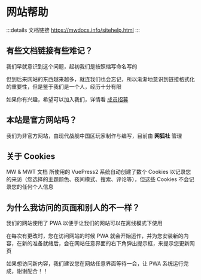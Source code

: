 # 网站帮助

:::details 文档链接
https://mwdocs.info/sitehelp.html
:::

## 有些文档链接有些难记？

我们早就意识到这个问题，起初我们是按照缩写命名写的

但到后来网站的东西越来越多，就连我们也会忘记，所以渐渐地意识到链接格式化的重要性，但是鉴于我们是一个人，经历十分有限

如果你有兴趣，希望可以加入我们，详情看 [成员招募](md.md)

## 本站是官方网站吗？

我们为非官方网站，由现代战舰中国区玩家制作与编写，目前由 **网狐社** 管理

## 关于 Cookies

MW & MWT 文档 所使用的 VuePress2 系统自动创建了数个 Cookies 以记录您的来访（您选择的主题颜色、夜间模式、搜索、评论等），但这些 Cookies 不会记录您的任何个人信息

## 为什么我访问的页面和别人的不一样？

我们的网站使用了 PWA 以便于让我们的网站可以在离线模式下使用

在每次有更改时，您在访问网站的时候 PWA 就会开始运作，并为您安装新的内容，在新的准备就绪后，会在网站任意界面的右下角弹出提示框，来提示您更新网页

如果想访问新内容，我们建议您在网站任意界面等待一会，让 PWA 系统运行完成，谢谢配合！！